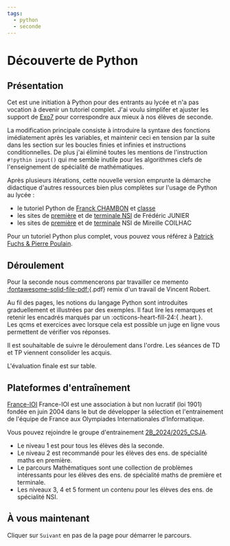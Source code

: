 ```yaml
---
tags:
  - python
  - seconde
---
```

# Découverte de Python

## Présentation 
Cet est une initiation à Python pour des entrants au lycée et n'a pas vocation à devenir un tutoriel complet.
J'ai voulu simplifer et ajuster les support de [Exo7](http://exo7.emath.fr/) pour correspondre aux mieux à nos élèves de seconde.

La modification principale consiste à introduire la syntaxe des fonctions imédiatement après les variables, et maintenir ceci en tension par la suite dans les section sur les boucles finies et infinies et instructions conditionnelles. De plus j'ai éliminé toutes les mentions de l'instruction ```#!pythin input()``` qui me semble inutile pour les algorithmes clefs de l'enseignement de spécialité de mathématiques.

Après plusieurs itérations, cette nouvelle version emprunte la démarche didactique d'autres ressources bien plus complètes sur l'usage de Python au lycée :

- le tutoriel Python de [Franck CHAMBON](https://e-nsi.forge.aeif.fr/init_python/) et [classe](https://lyc-84-bollene.gitlab.io/chambon/1-Python/1-premiers-pas/)
- les sites de [première](https://frederic-junier.org/NSI/premiere/) et de [terminale NSI](https://fjunier.forge.apps.education.fr/tnsi/) de Frédéric JUNIER
- les sites de [première](https://mcoilhac.forge.apps.education.fr/site-nsi//)  et de [terminale](https://mcoilhac.forge.apps.education.fr/term//) NSI de Mireille COILHAC

Pour un tutoriel Python plus complet, vous pouvez vous référez à [Patrick Fuchs & Pierre Poulain](https://python.sdv.u-paris.fr/01_introduction/).

## Déroulement 

Pour la seconde nous commencerons par travailler ce memento [:fontawesome-solid-file-pdf:](memento-2gt.pdf){.pdf} remix d'un travail de Vincent Robert.  
 
Au fil des pages, les notions du langage Python sont introduites graduellement et illustrées par des exemples. 
Il faut lire les remarques et retenir les encadrés marqués par  un :octicons-heart-fill-24:{ .heart }.  
Les qcms et exercices avec lorsque cela est possible un juge en ligne vous permettent de vérifier vos réponses.  

Il est souhaitable de suivre le déroulement dans l'ordre. Les séances de TD et TP viennent consolider les acquis.

L'évaluation finale est sur table.


## Plateformes d'entraînement

[France-IOI](https://www.france-ioi.org/lycee/progresser/index.html) France-IOI est une association à but non lucratif (loi 1901) fondée en juin 2004 dans le but de développer la sélection et l'entrainement de l'équipe de France aux Olympiades Internationales d'Informatique.  

Vous pouvez rejoindre le groupe d'entrainement [2B_2024/2025_CSJA](https://www.france-ioi.org/algo/chapters.php).  

- Le niveau 1 est pour tous les élèves dès la seconde.
- Le niveau 2 est recommandé pour les élèves des ens. de spécialité maths en première.
- Le parcours Mathématiques sont une collection de problèmes intéressants pour les élèves des ens. de spécialité maths de première et terminale.
- Les niveaux 3, 4 et 5 forment un contenu pour les élèves des ens. de spécialité NSI.


## À vous maintenant

Cliquer sur ```Suivant``` en pas de la page pour démarrer le parcours.
